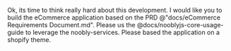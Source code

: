 Ok, its time to think really hard about this development. I would like you to build the eCommerce application based on the PRD @"docs/eCommerce Requirements Document.md". Please us the @docs/nooblyjs-core-usage-guide to leverage the noobly-services. Please based the application on a shopify theme.